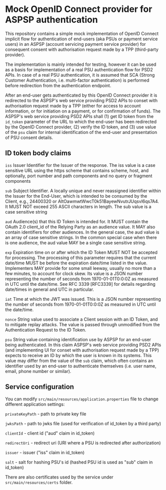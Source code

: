 # Mock OpenID Connect provider for ASPSP authentication

This repository contains a simple mock implementation of OpenID Connect implicit flow for authentication of end-users (aka PSUs or payment service users)
in an ASPSP (account servicing payment service provider) for consequent consent with authorisation request made by a TPP (third-party provider).

The implementation is mainly intended for testing, however it can be used as a basis for implementation of a real PSU authentication flow for PSD2 APIs.
In case of a real PSU authentication, it is assumed that SCA (Strong Customer Authentication, i.e. multi-factor authentication) is performed before
redirection from the authentication endpoint.

After an end-user gets authenticated by this OpenID Connect provider it is redirected to the ASPSP's web service providing PSD2 APIs to conset with
authorisation request made by a TPP (either for access to account information, or for initiation on a payment, or for confirmation of funds). The ASPSP's
web service providing PSD2 APIs shall (1) get ID token from the `id_token` parameter of the URL to which the end-user has been redirected by the OpenID
Connect provider, (2) verify the ID token, and (3) use value of the `psu` claim for internal identification of the end-user and presentation of
PSU consent details.

## ID token body claims
 
`iss` Issuer Identifier for the Issuer of the response. The iss value is a case sensitive URL using the https scheme that contains scheme, host, and
optionally, port number and path components and no query or fragment components    

`sub` Subject Identifier. A locally unique and never reassigned identifier within the Issuer for the End-User, which is intended to be consumed by the
Client, e.g., 24400320 or AItOawmwtWwcT0k51BayewNvutrJUqsvl6qs7A4. It MUST NOT exceed 255 ASCII characters in length. The sub value is a case sensitive
string
  
`aud` Audience(s) that this ID Token is intended for. It MUST contain the OAuth 2.0 client_id of the Relying Party as an audience value. It MAY also
contain identifiers for other audiences. In the general case, the aud value is an array of case sensitive strings. In the common special case when there is
one audience, the aud value MAY be a single case sensitive string.  

`exp` Expiration time on or after which the ID Token MUST NOT be accepted for processing. The processing of this parameter requires that the current
date/time MUST be before the expiration date/time listed in the value. Implementers MAY provide for some small leeway, usually no more than a few minutes,
to account for clock skew. Its value is a JSON number representing the number of seconds from 1970-01-01T0:0:0Z as measured in UTC until the date/time. See
RFC 3339 [RFC3339] for details regarding date/times in general and UTC in particular.  

`iat` Time at which the JWT was issued. This is a JSON number representing the number of seconds from 1970-01-01T0:0:0Z as measured in UTC until the
date/time.
   
`nonce` String value used to associate a Client session with an ID Token, and to mitigate replay attacks. The value is passed through unmodified from the
Authentication Request to the ID Token.  

`psu` String value containing identification use by ASPSP for an end-user being authenticated. In this claim ASPSP's web service providing PSD2 APIs (and
implementing UI for conset with authorisation request made by a TPP) expects to receive an ID by which the user is known in its systems. This value may
differ from the value of the `sub` claim, which often contains an identifier used by an end-user to authenticate themselves (i.e. user name, email, phone
number or similar).

## Service configuration

You can modify `src/main/resources/application.properties` file to change different application settings:     

`privateKeyPath` - path to private key file  

`jwksPath` - path to jwks file (used for verification of id_token by a third party)  

`clientId` - client id ("aud" claim in id_token)  

`redirectUri` - redirect uri (URI where a PSU is redirected after authorization)  

`issuer` - issuer ("iss" claim in id_token)  

`salt` - salt for hashing PSU's id (hashed PSU id is used as "sub" claim in id_token)  

There are also certificates used by the service under `src/main/resources/certs` folder.
